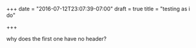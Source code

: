 +++
date = "2016-07-12T23:07:39-07:00"
draft = true
title = "testing as i do"

+++

why does the first one have no header?
